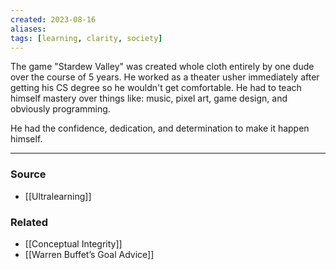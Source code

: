 ```yaml
---
created: 2023-08-16
aliases: 
tags: [learning, clarity, society]
---
```

The game "Stardew Valley" was created whole cloth entirely by one dude over the course of 5 years. He worked as a theater usher immediately after getting his CS degree so he wouldn't get comfortable. He had to teach himself mastery over things like: music, pixel art, game design, and obviously programming. 

He had the confidence, dedication, and determination to make it happen himself.

---
### Source
- [[Ultralearning]]

### Related
- [[Conceptual Integrity]]
- [[Warren Buffet’s Goal Advice]] 